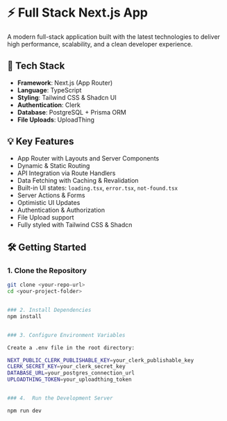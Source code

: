 # ⚡ Full Stack Next.js App

A modern full-stack application built with the latest technologies to deliver high performance, scalability, and a clean developer experience.

## 🚀 Tech Stack

- **Framework**: Next.js (App Router)
- **Language**: TypeScript
- **Styling**: Tailwind CSS & Shadcn UI
- **Authentication**: Clerk
- **Database**: PostgreSQL + Prisma ORM
- **File Uploads**: UploadThing

## 💡 Key Features

- App Router with Layouts and Server Components
- Dynamic & Static Routing
- API Integration via Route Handlers
- Data Fetching with Caching & Revalidation
- Built-in UI states: `loading.tsx`, `error.tsx`, `not-found.tsx`
- Server Actions & Forms
- Optimistic UI Updates
- Authentication & Authorization
- File Upload support
- Fully styled with Tailwind CSS & Shadcn

## 🛠️ Getting Started

### 1. Clone the Repository

```bash
git clone <your-repo-url>
cd <your-project-folder>


### 2. Install Dependencies 
npm install


### 3. Configure Environment Variables

Create a .env file in the root directory:

NEXT_PUBLIC_CLERK_PUBLISHABLE_KEY=your_clerk_publishable_key
CLERK_SECRET_KEY=your_clerk_secret_key
DATABASE_URL=your_postgres_connection_url
UPLOADTHING_TOKEN=your_uploadthing_token


### 4.  Run the Development Server

npm run dev